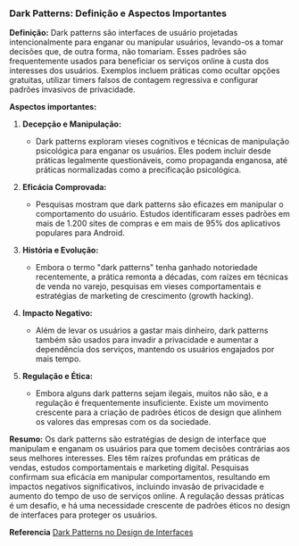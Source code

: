 ### Dark Patterns: Definição e Aspectos Importantes

**Definição:**
Dark patterns são interfaces de usuário projetadas intencionalmente para enganar ou manipular usuários, levando-os a tomar decisões que, de outra forma, não tomariam. Esses padrões são frequentemente usados para beneficiar os serviços online à custa dos interesses dos usuários. Exemplos incluem práticas como ocultar opções gratuitas, utilizar timers falsos de contagem regressiva e configurar padrões invasivos de privacidade.

**Aspectos importantes:**

1. **Decepção e Manipulação:**
   - Dark patterns exploram vieses cognitivos e técnicas de manipulação psicológica para enganar os usuários. Eles podem incluir desde práticas legalmente questionáveis, como propaganda enganosa, até práticas normalizadas como a precificação psicológica.

2. **Eficácia Comprovada:**
   - Pesquisas mostram que dark patterns são eficazes em manipular o comportamento do usuário. Estudos identificaram esses padrões em mais de 1.200 sites de compras e em mais de 95% dos aplicativos populares para Android.

3. **História e Evolução:**
   - Embora o termo "dark patterns" tenha ganhado notoriedade recentemente, a prática remonta a décadas, com raízes em técnicas de venda no varejo, pesquisas em vieses comportamentais e estratégias de marketing de crescimento (growth hacking).

4. **Impacto Negativo:**
   - Além de levar os usuários a gastar mais dinheiro, dark patterns também são usados para invadir a privacidade e aumentar a dependência dos serviços, mantendo os usuários engajados por mais tempo.

5. **Regulação e Ética:**
   - Embora alguns dark patterns sejam ilegais, muitos não são, e a regulação é frequentemente insuficiente. Existe um movimento crescente para a criação de padrões éticos de design que alinhem os valores das empresas com os da sociedade.

**Resumo:**
Os dark patterns são estratégias de design de interface que manipulam e enganam os usuários para que tomem decisões contrárias aos seus melhores interesses. Eles têm raízes profundas em práticas de vendas, estudos comportamentais e marketing digital. Pesquisas confirmam sua eficácia em manipular comportamentos, resultando em impactos negativos significativos, incluindo invasão de privacidade e aumento do tempo de uso de serviços online. A regulação dessas práticas é um desafio, e há uma necessidade crescente de padrões éticos no design de interfaces para proteger os usuários.

**Referencia**
[Dark Patterns no Design de Interfaces](https://dl.acm.org/doi/pdf/10.1145/3400899.3400901)
